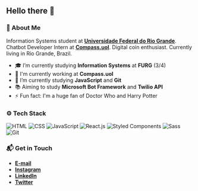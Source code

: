 ## Hello there 👋

### 🤔 About Me
Information Systems student at **[Universidade Federal do Rio Grande](https://www.furg.br/en/)**. Chatbot Developer Intern at **[Compass.uol](https://www.compass.uol/)**. Digital coin enthusiast. Currently living in Rio Grande, Brazil.

* 🎓 I’m currently studying **Information Systems** at **FURG** (3/4)
* 🏢 I'm currently working at **Compass.uol**
* 🌱 I’m currently studying **JavaScript** and **Git**
* 📚 Aiming to study **Microsoft Bot Framework** and **Twilio API**
* ⚡ Fun fact: I'm a huge fan of Doctor Who and Harry Potter

### ⚙️ Tech Stack
![HTML](https://img.shields.io/badge/-HTML-05122A?style=flat&logo=html5)
![CSS](https://img.shields.io/badge/-CSS-05122A?style=flat&logo=css3)
![JavaScript](https://img.shields.io/badge/-JavaScript-05122A?style=flat&logo=javascript)
![React.js](https://img.shields.io/badge/-React.js-05122A?style=flat&logo=react)
![Styled Components](https://img.shields.io/badge/-Styled%20Components-05122A?style=flat&logo=styled-components)
![Sass](https://img.shields.io/badge/-Sass-05122A?style=flat&logo=sass)
![Git](https://img.shields.io/badge/-Git-05122A?style=flat&logo=git)

### 📬 Get in Touch
* **[E-mail](mailto:samuel_gomes26@hotmail.com)**
* **[Instagram](https://instagram.com/samuelgomes0)**
* **[LinkedIn](https://linkedin.com/in/samuelgomes0/)**
* **[Twitter](https://twitter.com/samuelgomes0)**
